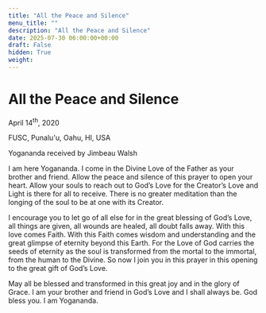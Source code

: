 ```yaml
---
title: "All the Peace and Silence"
menu_title: ""
description: "All the Peace and Silence"
date: 2025-07-30 06:00:00+00:00
draft: False
hidden: True
weight:
---
```

# All the Peace and Silence

April 14<sup>th</sup>, 2020

FUSC, Punalu'u, Oahu, HI, USA

Yogananda received by Jimbeau Walsh

I am here Yogananda. I come in the Divine Love of the Father as your brother and friend. Allow the peace and silence of this prayer to open your heart. Allow your souls to reach out to God’s Love for the Creator’s Love and Light is there for all to receive. There is no greater meditation than the longing of the soul to be at one with its Creator.

I encourage you to let go of all else for in the great blessing of God’s Love, all things are given, all wounds are healed, all doubt falls away. With this love comes Faith. With this Faith comes wisdom and understanding and the great glimpse of eternity beyond this Earth. For the Love of God carries the seeds of eternity as the soul is transformed from the mortal to the immortal, from the human to the Divine. So now I join you in this prayer in this opening to the great gift of God’s Love.

May all be blessed and transformed in this great joy and in the glory of Grace. I am your brother and friend in God’s Love and I shall always be. God bless you. I am Yogananda.
